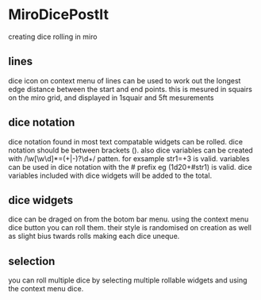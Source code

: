 # MiroDicePostIt
creating dice rolling in miro

## lines
dice icon on context menu of lines can be used to work out the longest edge distance between the start and end points. this is mesured in squairs on the miro grid, and displayed in 1squair and 5ft mesurements

## dice notation
dice notation found in most text compatable widgets can be rolled. dice notation should be between brackets (). also dice variables can be created with /\w[\w\d]*=(\+|\-)?\d+/ patten. for exsample str1=+3 is valid. variables can be used in dice notation with the # prefix eg (1d20+#str1) is valid. dice variables included with dice widgets will be added to the total.

## dice widgets
dice can be draged on from the botom bar menu. using the context menu dice button you can roll them. their style is randomised on creation as well as slight bius twards rolls making each dice uneque. 

## selection
you can roll multiple dice by selecting multiple rollable widgets and using the context menu dice.
